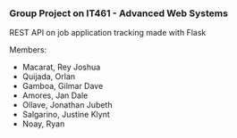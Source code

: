 ### Group Project on IT461 - Advanced Web Systems

REST API on job application tracking made with Flask


Members:
* Macarat, Rey Joshua 
* Quijada, Orlan
* Gamboa, Gilmar Dave
* Amores, Jan Dale
* Ollave, Jonathan Jubeth
* Salgarino, Justine Klynt
* Noay, Ryan
